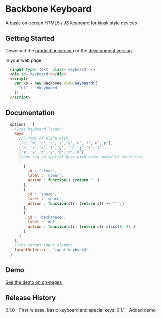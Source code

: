 # Backbone Keyboard

A basic on-screen HTML5 / JS keyboard for kiosk style devices

## Getting Started
Download the [production version][min] or the [development version][max].

[min]: https://raw.github.com/edwin/backbone-keyboard/master/dist/backbone-keyboard.min.js
[max]: https://raw.github.com/edwin/backbone-keyboard/master/dist/backbone-keyboard.js
[demo]: http://edwinwebb.github.io/backbone-keyboard/

In your web page:

```html
  <input type='text' class='keyboard' />
  <div id='keyboard'></div>
  <script>
    var kb = new Backbone.View.Keyboard({
      "el" : '#keyboard'
    });
  </script>
```

## Documentation
```javascript
  options : {
    //the keyboard layout
    keys : [
      //3 rows of alpha keys
      ['q','w','e','r','t','y','u','i','o','p'],
      ['a','s','d','f','g', 'h','j','k','l'],
      ['z','x','c','v','b','n','m'],
      //one row of special keys with value modifier functions
      [
        { 
          id : 'clear',
          label : 'clear',
          action : function() {return '';}
        },
        {
          id : 'space',
          label : 'space',
          action : function(str) {return str += " ";}
        },
        { 
          id : 'backspace',
          label : 'del',
          action : function(str) {return str.slice(0,-1);}
        }
      ]
    ],
    //the target input element 
    targetSelector : 'input.keyboard'
  }
```

## Demo
[See the demo on gh-pages][demo]

## Release History
0.1.0 - First release, basic keyboard and special keys. 
0.1.1 - Added demo 

